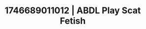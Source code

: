 ---
categories:
- Dirty inner voice
- Cinematic erotica
- Erotic audiobooks
- Intimate reveal
- AI-generated
- ASMR
- Virtual intimacy
- Cosplay
image: /assets/images/1746689011012.webp
layout: post
seo:
  description: Featured content with high-quality ABDL Play, Scat Fetish. HD images
    available.
  keywords: ABDL Play, Scat Fetish
  og_image: /assets/images/1746689011012.webp
  schema_type: VisualArtwork
tags:
- '#1746689011012'
- Scat Fetish
- ABDL Play
title: 1746689011012 | ABDL Play Scat Fetish
---